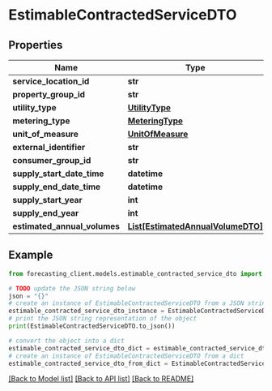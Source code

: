 # EstimableContractedServiceDTO


## Properties

Name | Type | Description | Notes
------------ | ------------- | ------------- | -------------
**service_location_id** | **str** |  | [optional] 
**property_group_id** | **str** |  | [optional] 
**utility_type** | [**UtilityType**](UtilityType.md) |  | [optional] 
**metering_type** | [**MeteringType**](MeteringType.md) |  | [optional] 
**unit_of_measure** | [**UnitOfMeasure**](UnitOfMeasure.md) |  | [optional] 
**external_identifier** | **str** |  | [optional] 
**consumer_group_id** | **str** |  | [optional] 
**supply_start_date_time** | **datetime** |  | [optional] 
**supply_end_date_time** | **datetime** |  | [optional] 
**supply_start_year** | **int** |  | [optional] 
**supply_end_year** | **int** |  | [optional] 
**estimated_annual_volumes** | [**List[EstimatedAnnualVolumeDTO]**](EstimatedAnnualVolumeDTO.md) |  | [optional] 

## Example

```python
from forecasting_client.models.estimable_contracted_service_dto import EstimableContractedServiceDTO

# TODO update the JSON string below
json = "{}"
# create an instance of EstimableContractedServiceDTO from a JSON string
estimable_contracted_service_dto_instance = EstimableContractedServiceDTO.from_json(json)
# print the JSON string representation of the object
print(EstimableContractedServiceDTO.to_json())

# convert the object into a dict
estimable_contracted_service_dto_dict = estimable_contracted_service_dto_instance.to_dict()
# create an instance of EstimableContractedServiceDTO from a dict
estimable_contracted_service_dto_from_dict = EstimableContractedServiceDTO.from_dict(estimable_contracted_service_dto_dict)
```
[[Back to Model list]](../README.md#documentation-for-models) [[Back to API list]](../README.md#documentation-for-api-endpoints) [[Back to README]](../README.md)


